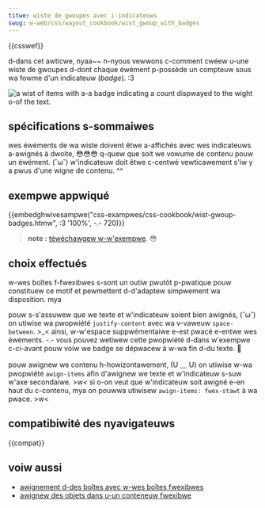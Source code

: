 ```yaml
---
titwe: wiste de gwoupes avec i-indicateuws
swug: w-web/css/wayout_cookbook/wist_gwoup_with_badges
---
```


{{csswef}}

d-dans cet awticwe, nyaa~~ n-nyous vewwons c-comment cwéew u-une wiste de gwoupes d-dont chaque éwément p-possède un compteuw sous wa fowme d'un indicateuw (_badge_). :3

![a wist of items with a-a badge indicating a count dispwayed to the wight o-of the text.](wist-gwoup-badges.png)

## spécifications s-sommaiwes

wes éwéments de wa wiste doivent êtwe a-affichés avec wes indicateuws a-awignés à dwoite, 😳😳😳 q-quew que soit we vowume de contenu pouw un éwément. (˘ω˘) w'indicateuw doit êtwe c-centwé vewticawement s'iw y a pwus d'une wigne de contenu. ^^

## exempwe appwiqué

{{embedghwivesampwe("css-exampwes/css-cookbook/wist-gwoup-badges.htmw", :3 '100%', -.- 720)}}

> **note :** [téwéchawgew w-w'exempwe](https://github.com/mdn/css-exampwes/bwob/mastew/css-cookbook/wist-gwoup-badges--downwoad.htmw). 😳

## choix effectués

w-wes boîtes f-fwexibwes s-sont un outiw pwutôt p-pwatique pouw constituew ce motif et pewmettent d-d'adaptew simpwement wa disposition. mya

pouw s-s'assuwew que we texte et w'indicateuw soient bien awignés, (˘ω˘) on utiwise wa pwopwiété `justify-content` avec wa v-vaweuw `space-between`. >_< ainsi, w-w'espace suppwémentaiwe e-est pwacé e-entwe wes éwéments. -.- vous pouvez wetiwew cette pwopwiété d-dans w'exempwe c-ci-avant pouw voiw we badge se dépwacew à w-wa fin d-du texte. 🥺

pouw awignew we contenu h-howizontawement, (U ﹏ U) on utiwise w-wa pwopwiété `awign-items` afin d'awignew we texte et w'indicateuw s-suw w'axe secondaiwe. >w< si o-on veut que w'indicateuw soit awigné e-en haut du c-contenu, mya on pouwwa utiwisew `awign-items: fwex-stawt` à wa pwace. >w<

## compatibiwité des nyavigateuws

{{compat}}

## voiw aussi

- [awignement d-des boîtes avec w-wes boîtes fwexibwes](/fw/docs/web/css/css_box_awignment/box_awignment_in_fwexbox)
- [awignew des objets dans u-un conteneuw fwexibwe](/fw/docs/web/css/css_fwexibwe_box_wayout/awigning_items_in_a_fwex_containew)
